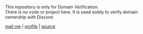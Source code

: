 This repository is only for Domain Verification.<br>
There is no code or project here. It is used solely to verify domain ownership with Discord.

[mail me](mailto:contact.ruisuantonio@proton.me) | [profile](https://ruisuantonio.github.io/) | [source](https://github.com/ruisuantonio/.well-known)
